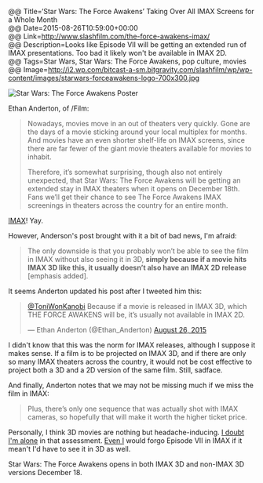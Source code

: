 @@ Title=‘Star Wars: The Force Awakens’ Taking Over All IMAX Screens for a Whole Month  
@@ Date=2015-08-26T10:59:00+00:00  
@@ Link=http://www.slashfilm.com/the-force-awakens-imax/  
@@ Description=Looks like Episode VII will be getting an extended run of IMAX presentations. Too bad it likely won't be available in IMAX 2D.  
@@ Tags=Star Wars, Star Wars: The Force Awakens, pop culture, movies  
@@ Image=http://i2.wp.com/bitcast-a-sm.bitgravity.com/slashfilm/wp/wp-content/images/starwars-forceawakens-logo-700x300.jpg  

<img src="http://i2.wp.com/bitcast-a-sm.bitgravity.com/slashfilm/wp/wp-content/images/starwars-forceawakens-logo-700x300.jpg" alt="Star Wars: The Force Awakens Poster" />

Ethan Anderton, of /Film:
>Nowadays, movies move in an out of theaters very quickly. Gone are the days of a movie sticking around your local multiplex for months. And movies have an even shorter shelf-life on IMAX screens, since there are far fewer of the giant movie theaters available for movies to inhabit.
>
>Therefore, it’s somewhat surprising, though also not entirely unexpected, that Star Wars: The Force Awakens will be getting an extended stay in IMAX theaters when it opens on December 18th. Fans we’ll get their chance to see The Force Awakens IMAX screenings in theaters across the country for an entire month.

[IMAX][wikipedia]! Yay.

However, Anderson's post brought with it a bit of bad news, I'm afraid:
>The only downside is that you probably won’t be able to see the film in IMAX without also seeing it in 3D, **simply because if a movie hits IMAX 3D like this, it usually doesn’t also have an IMAX 2D release** [emphasis added].

It seems Anderton updated his post after I tweeted him this:

<blockquote class="twitter-tweet tw-align-center" lang="en"><p lang="en" dir="ltr"><a href="https://twitter.com/ToniWonKanobi">@ToniWonKanobi</a> Because if a movie is released in IMAX 3D, which THE FORCE AWAKENS will be, it’s usually not available in IMAX 2D.</p>&mdash; Ethan Anderton (@Ethan_Anderton) <a href="https://twitter.com/Ethan_Anderton/status/636592401767919616">August 26, 2015</a></blockquote> <script async src="//platform.twitter.com/widgets.js" charset="utf-8"></script>

I didn't know that this was the norm for IMAX releases, although I suppose it makes sense. If a film is to be projected on IMAX 3D, and if there are only so many IMAX theaters across the country, it would not be cost effective to project both a 3D and a 2D version of the same film. Still, sadface.

And finally, Anderton notes that we may not be missing much if we miss the film in IMAX:
>Plus, there’s only one sequence that was actually shot with IMAX cameras, so hopefully that will make it worth the higher ticket price.

Personally, I think 3D movies are nothing but headache-inducing. [I doubt I'm alone][lifehacker] in that assessment. [Even I][theoveranalyzed] would forgo Episode VII in IMAX if it mean't I'd have to see it in 3D as well.

Star Wars: The Force Awakens opens in both IMAX 3D and non-IMAX 3D versions December 18.

[lifehacker]: http://lifehacker.com/5430492/focus-on-the-action-to-avoid-headaches-during-3d-movies
[theoveranalyzed]: @@SiteRoot@@/tags/Star%20Wars:%20The%20Force%20Awakens
[wikipedia]: https://en.wikipedia.org/wiki/Imax